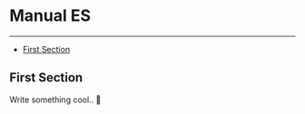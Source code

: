 # Manual ES

---

- [First Section](#section-1)

<a name="section-1"></a>
## First Section

Write something cool.. 🦊